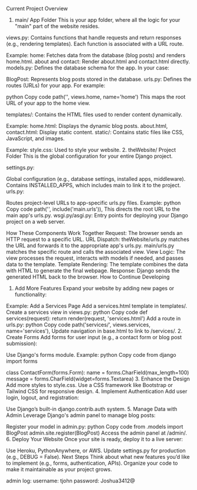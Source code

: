Current Project Overview
1. main/ App Folder
This is your app folder, where all the logic for your "main" part of the website resides.

views.py: Contains functions that handle requests and return responses (e.g., rendering templates). Each function is associated with a URL route.

Example:
home: Fetches data from the database (blog posts) and renders home.html.
about and contact: Render about.html and contact.html directly.
models.py: Defines the database schema for the app. In your case:

BlogPost: Represents blog posts stored in the database.
urls.py: Defines the routes (URLs) for your app. For example:

python
Copy code
path('', views.home, name='home')
This maps the root URL of your app to the home view.

templates/: Contains the HTML files used to render content dynamically.

Example:
home.html: Displays the dynamic blog posts.
about.html, contact.html: Display static content.
static/: Contains static files like CSS, JavaScript, and images.

Example:
style.css: Used to style your website.
2. theWebsite/ Project Folder
This is the global configuration for your entire Django project.

settings.py:

Global configuration (e.g., database settings, installed apps, middleware).
Contains INSTALLED_APPS, which includes main to link it to the project.
urls.py:

Routes project-level URLs to app-specific urls.py files.
Example:
python
Copy code
path('', include('main.urls')),
This directs the root URL to the main app's urls.py.
wsgi.py/asgi.py: Entry points for deploying your Django project on a web server.

How These Components Work Together
Request: The browser sends an HTTP request to a specific URL.
URL Dispatch:
theWebsite/urls.py matches the URL and forwards it to the appropriate app's urls.py.
main/urls.py matches the specific route and calls the associated view.
View Logic:
The view processes the request, interacts with models if needed, and passes data to the template.
Template Rendering:
The template combines the data with HTML to generate the final webpage.
Response:
Django sends the generated HTML back to the browser.
How to Continue Developing
1. Add More Features
Expand your website by adding new pages or functionality:

Example: Add a Services Page
Add a services.html template in templates/.
Create a services view in views.py:
python
Copy code
def services(request):
    return render(request, 'services.html')
Add a route in urls.py:
python
Copy code
path('services/', views.services, name='services'),
Update navigation in base.html to link to /services/.
2. Create Forms
Add forms for user input (e.g., a contact form or blog post submission):

Use Django's forms module.
Example:
python
Copy code
from django import forms

class ContactForm(forms.Form):
    name = forms.CharField(max_length=100)
    message = forms.CharField(widget=forms.Textarea)
3. Enhance the Design
Add more styles to style.css.
Use a CSS framework like Bootstrap or Tailwind CSS for responsive design.
4. Implement Authentication
Add user login, logout, and registration:

Use Django’s built-in django.contrib.auth system.
5. Manage Data with Admin
Leverage Django's admin panel to manage blog posts:

Register your model in admin.py:
python
Copy code
from .models import BlogPost
admin.site.register(BlogPost)
Access the admin panel at /admin/.
6. Deploy Your Website
Once your site is ready, deploy it to a live server:

Use Heroku, PythonAnywhere, or AWS.
Update settings.py for production (e.g., DEBUG = False).
Next Steps
Think about what new features you’d like to implement (e.g., forms, authentication, APIs).
Organize your code to make it maintainable as your project grows.


admin log: 
username: tjohn
password: Joshua3412@